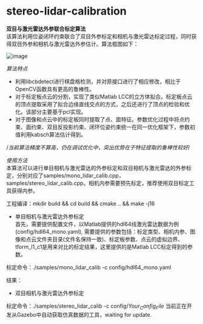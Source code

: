 # stereo-lidar-calibration
**双目与激光雷达外参联合标定算法**   
该算法利用位姿闭环约束联合了双目外参标定和相机与激光雷达标定过程，同时获得双目外参和相机与激光雷达外参估计。算法框图如下：

![image](https://user-images.githubusercontent.com/26436149/158162884-b94392c0-56b9-4716-9759-d12bd76638c1.png)


*算法特点*
- 利用libcbdetect进行棋盘格检测，并对原接口进行了相应修改，相比于OpenCV函数具有更高的鲁棒性。
- 对于标定板点云的分割，实现了类似Matlab LCC的立方体拟合。标定板点云的顶点提取采用了拟合边缘直线交点的方式，之后还进行了顶点的检验和优化。该部分主要基于pcl实现。
- 对于图像和点云中的标定板同时提取了点、面特征。参数优化过程中将点约束、面约束、双目反投影约束、闭环位姿约束统一在同一优化框架下，参数初值利用kabsch算法估计得到。

/*当前算法精度不算高，仍在调试优化中，突出优势在于特征提取的鲁棒性较好*/

*使用方法*  
本算法可以进行单目相机与激光雷达的外参标定和双目相机与激光雷达的外参标定，分别对应了samples/mono_lidar_calib.cpp，samples/stereo_lidar_calib.cpp。相机内参需要预先标定，推荐使用双目标定工具获得内参。

工程编译：mkdir build && cd build && cmake .. && make -j16 

- 单目相机与激光雷达外参标定  
首先，需要提供配置文件，以Matlab提供的hdl64线激光雷达数据为例(config/hdl64_mono.yaml), 需要提供的参数包括：标定类型、相机内参、图像和点云文件夹目录(文件名保持一致)、标定板参数、点云的虚拟边界、tform_l1_c1是用来对比的标定结果，这里提供的是Matlab LCC标定得到的参数。

标定命令：./samples/mono_lidar_calib -c  config/hdl64_mono.yaml

结果：



- 双目相机与激光雷达外参标定  

标定命令：./samples/stereo_lidar_calib -c  config/$Your_Config_File$
当前正在开发从Gazebo中自动获取仿真数据的工具，waiting for update.


